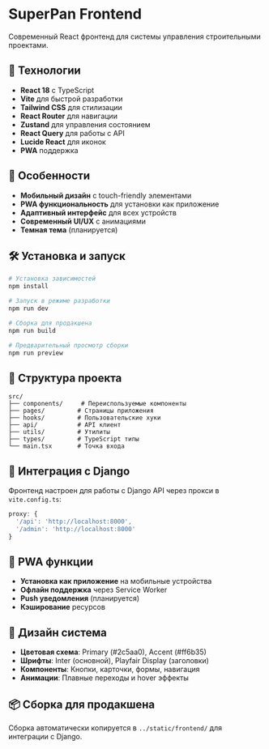 # SuperPan Frontend

Современный React фронтенд для системы управления строительными проектами.

## 🚀 Технологии

- **React 18** с TypeScript
- **Vite** для быстрой разработки
- **Tailwind CSS** для стилизации
- **React Router** для навигации
- **Zustand** для управления состоянием
- **React Query** для работы с API
- **Lucide React** для иконок
- **PWA** поддержка

## 📱 Особенности

- **Мобильный дизайн** с touch-friendly элементами
- **PWA функциональность** для установки как приложение
- **Адаптивный интерфейс** для всех устройств
- **Современный UI/UX** с анимациями
- **Темная тема** (планируется)

## 🛠️ Установка и запуск

```bash
# Установка зависимостей
npm install

# Запуск в режиме разработки
npm run dev

# Сборка для продакшена
npm run build

# Предварительный просмотр сборки
npm run preview
```

## 📁 Структура проекта

```
src/
├── components/     # Переиспользуемые компоненты
├── pages/         # Страницы приложения
├── hooks/         # Пользовательские хуки
├── api/           # API клиент
├── utils/         # Утилиты
├── types/         # TypeScript типы
└── main.tsx       # Точка входа
```

## 🔗 Интеграция с Django

Фронтенд настроен для работы с Django API через прокси в `vite.config.ts`:

```typescript
proxy: {
  '/api': 'http://localhost:8000',
  '/admin': 'http://localhost:8000'
}
```

## 📱 PWA функции

- **Установка как приложение** на мобильные устройства
- **Офлайн поддержка** через Service Worker
- **Push уведомления** (планируется)
- **Кэширование** ресурсов

## 🎨 Дизайн система

- **Цветовая схема**: Primary (#2c5aa0), Accent (#ff6b35)
- **Шрифты**: Inter (основной), Playfair Display (заголовки)
- **Компоненты**: Кнопки, карточки, формы, навигация
- **Анимации**: Плавные переходы и hover эффекты

## 📦 Сборка для продакшена

Сборка автоматически копируется в `../static/frontend/` для интеграции с Django.
